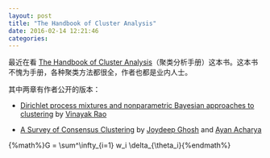 ```yaml
---
layout: post
title: "The Handbook of Cluster Analysis"
date: 2016-02-14 12:21:46
categories:
---
```


最近在看 [The Handbook of Cluster Analysis](https://www.crcpress.com/Handbook-of-Cluster-Analysis/Hennig-Meila-Murtagh-Rocci/9781466551886)（聚类分析手册）这本书。这本书不愧为手册，各种聚类方法都很全，作者也都是业内人士。 

<!--more-->

其中两章有作者公开的版本：

+ [Dirichlet process mixtures and nonparametric Bayesian approaches to clustering](http://www.stat.purdue.edu/~varao/pubs/dpclstr_bookch.pdf) by [Vinayak Rao](http://www.stat.purdue.edu/~varao/)

+ [A Survey of Consensus Clustering](http://aacharya.github.io/pdfs/ghac13b.pdf) by [Joydeep Ghosh](http://ideal.ece.utexas.edu/ghosh/) and [Ayan Acharya](http://aacharya.github.io/)

{%math%}G = \sum^\infty_{i=1} w_i \delta_{\theta_i}{%endmath%}
